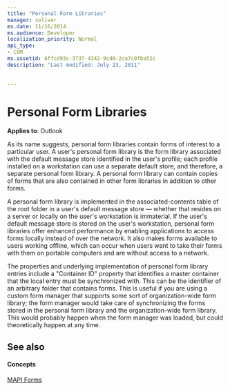 ```yaml
---
title: "Personal Form Libraries"
manager: soliver
ms.date: 11/16/2014
ms.audience: Developer
localization_priority: Normal
api_type:
- COM
ms.assetid: 6ffcd93c-3737-4342-9cd0-2ca7c0fba52c
description: "Last modified: July 23, 2011"
 
 
---
```


# Personal Form Libraries

  
  
**Applies to**: Outlook 
  
As its name suggests, personal form libraries contain forms of interest to a particular user. A user's personal form library is the form library associated with the default message store identified in the user's profile; each profile installed on a workstation can use a separate default store, and therefore, a separate personal form library. A personal form library can contain copies of forms that are also contained in other form libraries in addition to other forms.
  
A personal form library is implemented in the associated-contents table of the root folder in a user's default message store — whether that resides on a server or locally on the user's workstation is immaterial. If the user's default message store is stored on the user's workstation, personal form libraries offer enhanced performance by enabling applications to access forms locally instead of over the network. It also makes forms available to users working offline, which can occur when users want to take their forms with them on portable computers and are without access to a network.
  
The properties and underlying implementation of personal form library entries include a "Container ID" property that identifies a master container that the local entry must be synchronized with. This can be the identifier of an arbitrary folder that contains forms. This is useful if you are using a custom form manager that supports some sort of organization-wide form library; the form manager would take care of synchronizing the forms stored in the personal form library and the organization-wide form library. This would probably happen when the form manager was loaded, but could theoretically happen at any time.
  
## See also

#### Concepts

[MAPI Forms](mapi-forms.md)

